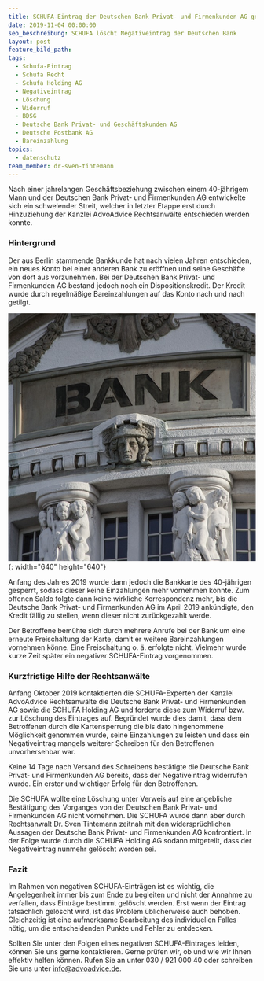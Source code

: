 ```yaml
---
title: SCHUFA-Eintrag der Deutschen Bank Privat- und Firmenkunden AG gelöscht
date: 2019-11-04 00:00:00
seo_beschreibung: SCHUFA löscht Negativeintrag der Deutschen Bank
layout: post
feature_bild_path:
tags:
  - Schufa-Eintrag
  - Schufa Recht
  - Schufa Holding AG
  - Negativeintrag
  - Löschung
  - Widerruf
  - BDSG
  - Deutsche Bank Privat- und Geschäftskunden AG
  - Deutsche Postbank AG
  - Bareinzahlung
topics:
  - datenschutz
team_member: dr-sven-tintemann
---
```


Nach einer jahrelangen Gesch&auml;ftsbeziehung zwischen einem 40-j&auml;hrigem Mann und der Deutschen Bank Privat- und Firmenkunden AG entwickelte sich ein schwelender Streit, welcher in letzter Etappe erst durch Hinzuziehung der Kanzlei AdvoAdvice Rechtsanw&auml;lte entschieden werden konnte.

### Hintergrund

Der aus Berlin stammende Bankkunde hat nach vielen Jahren entschieden, ein neues Konto bei einer anderen Bank zu eröffnen und seine Gesch&auml;fte von dort aus vorzunehmen. Bei der Deutschen Bank Privat- und Firmenkunden AG bestand jedoch noch ein Dispositionskredit. Der Kredit wurde durch regelm&auml;&szlig;ige Bareinzahlungen auf das Konto nach und nach getilgt.

![](/uploads/bank-2907728-640-2.jpg){: width="640" height="640"}

Anfang des Jahres 2019 wurde dann jedoch die Bankkarte des 40-j&auml;hrigen gesperrt, sodass dieser keine Einzahlungen mehr vornehmen konnte. Zum offenen Saldo folgte dann keine wirkliche Korrespondenz mehr, bis die Deutsche Bank Privat- und Firmenkunden AG im April 2019 ank&uuml;ndigte, den Kredit f&auml;llig zu stellen, wenn dieser nicht zur&uuml;ckgezahlt werde.

Der Betroffene bem&uuml;hte sich durch mehrere Anrufe bei der Bank um eine erneute Freischaltung der Karte, damit er weitere Bareinzahlungen vornehmen könne. Eine Freischaltung o. &auml;. erfolgte nicht. Vielmehr wurde kurze Zeit sp&auml;ter ein negativer SCHUFA-Eintrag vorgenommen.

### Kurzfristige Hilfe der Rechtsanw&auml;lte

Anfang Oktober 2019 kontaktierten die SCHUFA-Experten der Kanzlei AdvoAdvice Rechtsanw&auml;lte die Deutsche Bank Privat- und Firmenkunden AG sowie die SCHUFA Holding AG und forderte diese zum Widerruf bzw. zur Löschung des Eintrages auf. Begr&uuml;ndet wurde dies damit, dass dem Betroffenen durch die Kartensperrung die bis dato hingenommene Möglichkeit genommen wurde, seine Einzahlungen zu leisten und dass ein Negativeintrag mangels weiterer Schreiben f&uuml;r den Betroffenen unvorhersehbar war.

Keine 14 Tage nach Versand des Schreibens best&auml;tigte die Deutsche Bank Privat- und Firmenkunden AG bereits, dass der Negativeintrag widerrufen wurde. Ein erster und wichtiger Erfolg f&uuml;r den Betroffenen.&nbsp;

Die SCHUFA wollte eine Löschung unter Verweis auf eine angebliche Best&auml;tigung des Vorganges von der Deutschen Bank Privat- und Firmenkunden AG nicht vornehmen. Die SCHUFA wurde dann aber durch Rechtsanwalt Dr. Sven Tintemann zeitnah mit den widerspr&uuml;chlichen Aussagen der Deutsche Bank Privat- und Firmenkunden AG konfrontiert. In der Folge wurde durch die SCHUFA Holding AG sodann mitgeteilt, dass der Negativeintrag nunmehr gelöscht worden sei.

### Fazit

Im Rahmen von negativen SCHUFA-Eintr&auml;gen ist es wichtig, die Angelegenheit immer bis zum Ende zu begleiten und nicht der Annahme zu verfallen, dass Eintr&auml;ge bestimmt gelöscht werden. Erst wenn der Eintrag tats&auml;chlich gelöscht wird, ist das Problem &uuml;blicherweise auch behoben. Gleichzeitig ist eine aufmerksame Bearbeitung des individuellen Falles nötig, um die entscheidenden Punkte und Fehler zu entdecken.

Sollten Sie unter den Folgen eines negativen SCHUFA-Eintrages leiden, können Sie uns gerne kontaktieren. Gerne pr&uuml;fen wir, ob und wie wir Ihnen effektiv helfen können. Rufen Sie an unter 030 / 921 000 40 oder schreiben Sie uns unter info@advoadvice.de.